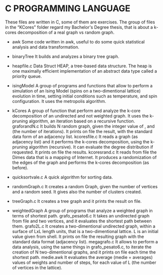 # C PROGRAMMING LANGUAGE

These files are written in C, some of them are exercises. The group of files in the “KCores" folder regard my Bachelor's Degree thesis, that is about a k-cores decomposition of a real graph vs random graph.

- awk
	Some code written in awk, useful to do some quick statistical analysis and 	data transformation.

- binaryTree
	It builds and analyzes a binary tree graph.

- heapfile.c
	Data Struct HEAP, a tree-based data structure. The heap is one maximally 	efficient implementation of an abstract data type called a priority queue.

- isingModel
	A group of programs and functions that allow to perform a simulation of 	an Ising Model (spins on a two-dimentional lattice) evolution in time, 		setting initial conditions such as temperature, and spin configuration. It 	uses the metropolis algorithm.

- kCores
	A group of function that perform and analyze the k-core decomposition of an 	undirected and not weighted graph. It uses the k-pruning algorithm, an 		iteration based on a recursive function.
    graforandN.c
	It builds N random graph, given the integer value of <Number of verices>, 	<Average degree> and <N> (the number of iterations). It prints on file the 	result, with the standard data form of an adjacency list.
    kcoresfile.c
        It reads a graph (as adjacency list) and it performs the k-cores 		decomposition, using the k-pruning algorithm (recursive). It can evaluate the 	degree distribution if requested. It prints on file the results.
    kcoresrand.c
        It reads from file the Dimes data that is a mapping of Internet. It produces a 	randomization of the edges of the graph and performs the k-cores 		decomposition (as before).

- quicksortvale.c
	A quick algorithm for sorting data.

- randomGraph.c
	It creates a random Graph, given the number of vertices and a random seed. 	It gives also 	the number of clusters created.

- treeGraph.c
	It creates a tree graph and it prints the result on file.

- weightedGraph
	A group of programs that analyze a weighted graph in terms of shortest 	path.
    grafo_pesato6.c
	It takes an undirected graph from file and two vertices, and it evaluates 	the shortest path between them.
    grafo2L.c
    	It creates a two-dimentional undirected graph, within a surface of LxL 		length units, that is a two-dimentional lattice. L is an initial 		value given from shell. It prints on file the resulting graph with the 		standard data format (adjacency list).
    megagrafo.c
	It allows to perform a data analysis, using the same things in 			grafo_pesato6.c, to iterate 	the creation of N two-dimentional 
	graphs, and it 	prints on file each time the shortest path.
    medie.awk
	It evaluates the average (medie = averages) values of weights and number 
	of steps, for each value of L (the number of vertices in the lattice).


